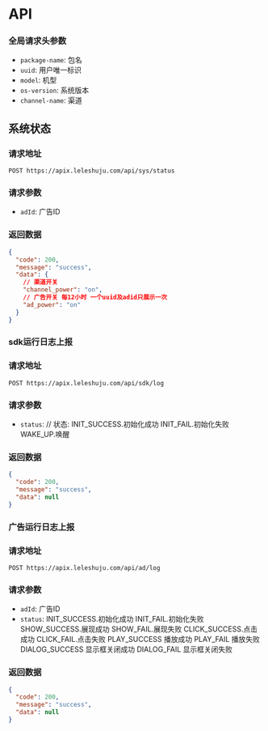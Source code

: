 # API

### 全局请求头参数

- `package-name`: 包名
- `uuid`: 用户唯一标识
- `model`: 机型
- `os-version`: 系统版本
- `channel-name`: 渠道

## 系统状态

### 请求地址

`POST https://apix.leleshuju.com/api/sys/status`

### 请求参数

- `adId`: 广告ID

### 返回数据

```json
{
  "code": 200,
  "message": "success",
  "data": {
    // 渠道开关
    "channel_power": "on",
    // 广告开关 每12小时 一个uuid及adid只展示一次
    "ad_power": "on"
  }
}
```

### sdk运行日志上报

### 请求地址

`POST https://apix.leleshuju.com/api/sdk/log`

### 请求参数
- `status`: // 状态: INIT_SUCCESS.初始化成功 INIT_FAIL.初始化失败 WAKE_UP.唤醒

### 返回数据

```json
{
  "code": 200,
  "message": "success",
  "data": null
}
```

### 广告运行日志上报

### 请求地址

`POST https://apix.leleshuju.com/api/ad/log`

### 请求参数

- `adId`: 广告ID
- `status`: INIT_SUCCESS.初始化成功 INIT_FAIL.初始化失败 SHOW_SUCCESS.展现成功 SHOW_FAIL.展现失败 CLICK_SUCCESS.点击成功 CLICK_FAIL.点击失败 PLAY_SUCCESS 播放成功 PLAY_FAIL 播放失败 DIALOG_SUCCESS 显示框关闭成功 DIALOG_FAIL 显示框关闭失败

### 返回数据

```json
{
  "code": 200,
  "message": "success",
  "data": null
}
```
